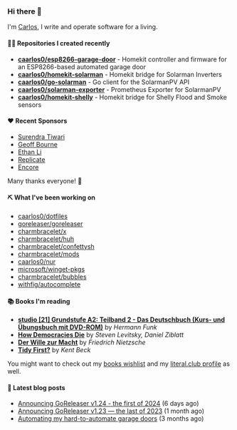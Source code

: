 ### Hi there 👋

I'm [Carlos](https://caarlos0.dev), I write and operate software for a living.

#### 👨‍💻 Repositories I created recently
- **[caarlos0/esp8266-garage-door](https://github.com/caarlos0/esp8266-garage-door)** - Homekit controller and firmware for an ESP8266-based automated garage door
- **[caarlos0/homekit-solarman](https://github.com/caarlos0/homekit-solarman)** - Homekit bridge for Solarman Inverters
- **[caarlos0/go-solarman](https://github.com/caarlos0/go-solarman)** - Go client for the SolarmanPV API
- **[caarlos0/solarman-exporter](https://github.com/caarlos0/solarman-exporter)** - Prometheus Exporter for SolarmanPV
- **[caarlos0/homekit-shelly](https://github.com/caarlos0/homekit-shelly)** - Homekit bridge for Shelly Flood and Smoke sensors


#### ❤️ Recent Sponsors
- [Surendra Tiwari](https://github.com/surendratiwari3)
- [Geoff Bourne](https://github.com/itzg)
- [Ethan Li](https://github.com/ethanjli)
- [Replicate](https://github.com/replicate)
- [Encore](https://github.com/encoredev)

Many thanks everyone! 🙏

#### ⛏️ What I've been working on

- [caarlos0/dotfiles](https://github.com/caarlos0/dotfiles)
- [goreleaser/goreleaser](https://github.com/goreleaser/goreleaser)
- [charmbracelet/x](https://github.com/charmbracelet/x)
- [charmbracelet/huh](https://github.com/charmbracelet/huh)
- [charmbracelet/confettysh](https://github.com/charmbracelet/confettysh)
- [charmbracelet/mods](https://github.com/charmbracelet/mods)
- [caarlos0/nur](https://github.com/caarlos0/nur)
- [microsoft/winget-pkgs](https://github.com/microsoft/winget-pkgs)
- [charmbracelet/bubbles](https://github.com/charmbracelet/bubbles)
- [withfig/autocomplete](https://github.com/withfig/autocomplete)

#### 📚 Books I'm reading
- **[studio [21] Grundstufe A2: Teilband 2 - Das Deutschbuch (Kurs- und Übungsbuch mit DVD-ROM)](https://literal.club/caarlos0/book/hermann-funk-studio-21-grundstufe-a2-teilband-2-das-deutschbuch-kurs-und-ubungsbuch-mit-dvd-rom-9zuoy)** by _Hermann Funk_
- **[How Democracies Die](https://literal.club/caarlos0/book/how-democracies-die-5395k)** by _Steven Levitsky, Daniel Ziblatt_
- **[Der Wille zur Macht](https://literal.club/caarlos0/book/friedrich-nietzsche-der-wille-zur-macht-5cvbc)** by _Friedrich Nietzsche_
- **[Tidy First?](https://literal.club/caarlos0/book/kent-beck-tidy-first-ewn0y)** by _Kent Beck_

You might want to check out my
[books wishlist](https://www.amazon.com.br/hz/wishlist/ls/EB8P7VS717SV)
and my [literal.club profile](https://literal.club/caarlos0) as well.

#### 📄 Latest blog posts
- [Announcing GoReleaser v1.24 - the first of 2024](https://carlosbecker.com/posts/goreleaser-v1.24/) (6 days ago)
- [Announcing GoReleaser v1.23 — the last of 2023](https://carlosbecker.com/posts/goreleaser-v1.23/) (1 month ago)
- [Automating my hard-to-automate garage doors](https://carlosbecker.com/posts/homekit-garage/) (3 months ago)
